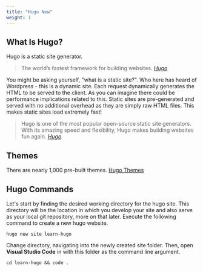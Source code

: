 ```yaml
---
title: "Hugo New"
weight: 1
---
```


## What Is Hugo?

Hugo is a static site generator. 

> The world’s fastest framework for building websites. <cite><a href='https://gohugo.io/' target='_blank'>Hugo</a></cite>

You might be asking yourself, "what is a static site?". Who here has heard of <i class="fab fa-wordpress"></i> Wordpress - this is a dynamic site. Each request dynamically generates the HTML to be served to the client. As you can imagine there could be performance implications related to this. Static sites are pre-generated and served with no additional overhead as they are simply raw HTML files. This makes static sites load extremely fast!

> Hugo is one of the most popular open-source static site generators. With its amazing speed and flexibility, Hugo makes building websites fun again. <cite><a href='https://gohugo.io/' target='_blank'>Hugo</a></cite>

## Themes

There are nearly 1,000 pre-built themes. <a href='https://themes.gohugo.io/' target='_blank'>Hugo Themes</a>

## Hugo Commands

Let's start by finding the desired working directory for the hugo site. This directory will be the location in which you develop your site and also serve as your local git repository, more on that later. Execute the following command to create a new hugo website.

```
hugo new site learn-hugo
```

Change directory, navigating into the newly created site folder. Then, open __Visual Studio Code__ in with this folder as the command line argument.

```
cd learn-hugo && code .
```